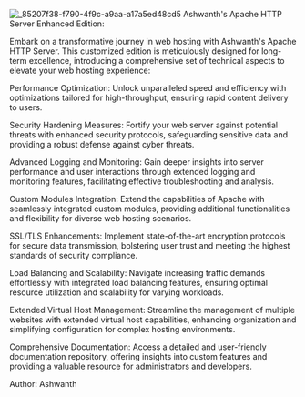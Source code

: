 ![_85207f38-f790-4f9c-a9aa-a17a5ed48cd5](https://github.com/Ashwanth-Circuit-surge/Ashwanth-Apache-HTTP-Server/assets/157686695/c539d34c-8849-46e5-a5ff-e47f2ad41e2d)
Ashwanth's Apache HTTP Server Enhanced Edition:

Embark on a transformative journey in web hosting with Ashwanth's Apache HTTP Server. This customized edition is meticulously designed for long-term excellence, introducing a comprehensive set of technical aspects to elevate your web hosting experience:

Performance Optimization: Unlock unparalleled speed and efficiency with optimizations tailored for high-throughput, ensuring rapid content delivery to users.

Security Hardening Measures: Fortify your web server against potential threats with enhanced security protocols, safeguarding sensitive data and providing a robust defense against cyber threats.

Advanced Logging and Monitoring: Gain deeper insights into server performance and user interactions through extended logging and monitoring features, facilitating effective troubleshooting and analysis.

Custom Modules Integration: Extend the capabilities of Apache with seamlessly integrated custom modules, providing additional functionalities and flexibility for diverse web hosting scenarios.

SSL/TLS Enhancements: Implement state-of-the-art encryption protocols for secure data transmission, bolstering user trust and meeting the highest standards of security compliance.

Load Balancing and Scalability: Navigate increasing traffic demands effortlessly with integrated load balancing features, ensuring optimal resource utilization and scalability for varying workloads.

Extended Virtual Host Management: Streamline the management of multiple websites with extended virtual host capabilities, enhancing organization and simplifying configuration for complex hosting environments.

Comprehensive Documentation: Access a detailed and user-friendly documentation repository, offering insights into custom features and providing a valuable resource for administrators and developers.

Author: Ashwanth
